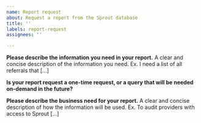 ```yaml
---
name: Report request
about: Request a report from the Sprout database
title: ''
labels: report-request
assignees: ''

---
```


**Please describe the information you need in your report.**
A clear and concise description of the information you need. Ex. I need a list of all referrals that [...]

**Is your report request a one-time request, or a query that will be needed on-demand in the future?**

**Please describe the business need for your report.**
A clear and concise description of how the information will be used. Ex. To audit providers with access to Sprout [...]
